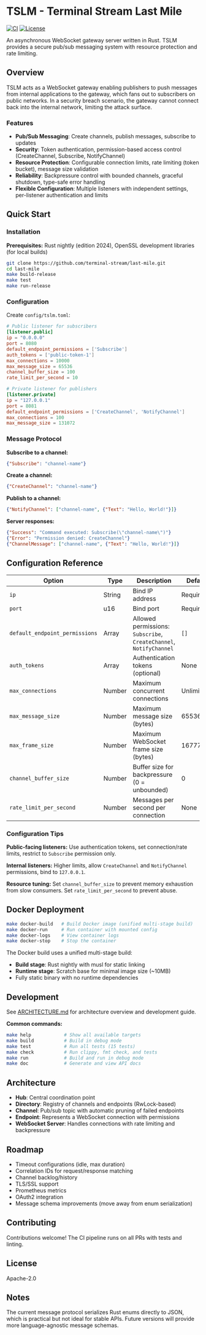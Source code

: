 # TSLM - Terminal Stream Last Mile

[![CI](https://github.com/terminal-stream/last-mile/workflows/CI/badge.svg)](https://github.com/terminal-stream/last-mile/actions)
[![License](https://img.shields.io/badge/license-Apache--2.0-blue.svg)](LICENSE)

An asynchronous WebSocket gateway server written in Rust. TSLM provides a secure pub/sub messaging system with resource protection and rate limiting.

## Overview

TSLM acts as a WebSocket gateway enabling publishers to push messages from internal applications to the gateway, which fans out to subscribers on public networks. In a security breach scenario, the gateway cannot connect back into the internal network, limiting the attack surface.

### Features

- **Pub/Sub Messaging**: Create channels, publish messages, subscribe to updates
- **Security**: Token authentication, permission-based access control (CreateChannel, Subscribe, NotifyChannel)
- **Resource Protection**: Configurable connection limits, rate limiting (token bucket), message size validation
- **Reliability**: Backpressure control with bounded channels, graceful shutdown, type-safe error handling
- **Flexible Configuration**: Multiple listeners with independent settings, per-listener authentication and limits

## Quick Start

### Installation

**Prerequisites:** Rust nightly (edition 2024), OpenSSL development libraries (for local builds)

```bash
git clone https://github.com/terminal-stream/last-mile.git
cd last-mile
make build-release
make test
make run-release
```

### Configuration

Create `config/tslm.toml`:

```toml
# Public listener for subscribers
[listener.public]
ip = "0.0.0.0"
port = 8080
default_endpoint_permissions = ['Subscribe']
auth_tokens = ['public-token-1']
max_connections = 10000
max_message_size = 65536
channel_buffer_size = 100
rate_limit_per_second = 10

# Private listener for publishers
[listener.private]
ip = "127.0.0.1"
port = 8081
default_endpoint_permissions = ['CreateChannel', 'NotifyChannel']
max_connections = 100
max_message_size = 131072
```

### Message Protocol

**Subscribe to a channel:**
```json
{"Subscribe": "channel-name"}
```

**Create a channel:**
```json
{"CreateChannel": "channel-name"}
```

**Publish to a channel:**
```json
{"NotifyChannel": ["channel-name", {"Text": "Hello, World!"}]}
```

**Server responses:**
```json
{"Success": "Command executed: Subscribe(\"channel-name\")"}
{"Error": "Permission denied: CreateChannel"}
{"ChannelMessage": ["channel-name", {"Text": "Hello, World!"}]}
```

## Configuration Reference

| Option | Type | Description | Default |
|--------|------|-------------|---------|
| `ip` | String | Bind IP address | Required |
| `port` | u16 | Bind port | Required |
| `default_endpoint_permissions` | Array | Allowed permissions: `Subscribe`, `CreateChannel`, `NotifyChannel` | `[]` |
| `auth_tokens` | Array | Authentication tokens (optional) | None |
| `max_connections` | Number | Maximum concurrent connections | Unlimited |
| `max_message_size` | Number | Maximum message size (bytes) | 65536 |
| `max_frame_size` | Number | Maximum WebSocket frame size (bytes) | 16777216 |
| `channel_buffer_size` | Number | Buffer size for backpressure (0 = unbounded) | 0 |
| `rate_limit_per_second` | Number | Messages per second per connection | None |

### Configuration Tips

**Public-facing listeners:** Use authentication tokens, set connection/rate limits, restrict to `Subscribe` permission only.

**Internal listeners:** Higher limits, allow `CreateChannel` and `NotifyChannel` permissions, bind to `127.0.0.1`.

**Resource tuning:** Set `channel_buffer_size` to prevent memory exhaustion from slow consumers. Set `rate_limit_per_second` to prevent abuse.

## Docker Deployment

```bash
make docker-build   # Build Docker image (unified multi-stage build)
make docker-run     # Run container with mounted config
make docker-logs    # View container logs
make docker-stop    # Stop the container
```

The Docker build uses a unified multi-stage build:
- **Build stage**: Rust nightly with musl for static linking
- **Runtime stage**: Scratch base for minimal image size (~10MB)
- Fully static binary with no runtime dependencies

## Development

See [ARCHITECTURE.md](ARCHITECTURE.md) for architecture overview and development guide.

**Common commands:**
```bash
make help            # Show all available targets
make build           # Build in debug mode
make test            # Run all tests (15 tests)
make check           # Run clippy, fmt check, and tests
make run             # Build and run in debug mode
make doc             # Generate and view API docs
```

## Architecture

- **Hub**: Central coordination point
- **Directory**: Registry of channels and endpoints (RwLock-based)
- **Channel**: Pub/sub topic with automatic pruning of failed endpoints
- **Endpoint**: Represents a WebSocket connection with permissions
- **WebSocket Server**: Handles connections with rate limiting and backpressure

## Roadmap

- Timeout configurations (idle, max duration)
- Correlation IDs for request/response matching
- Channel backlog/history
- TLS/SSL support
- Prometheus metrics
- OAuth2 integration
- Message schema improvements (move away from enum serialization)

## Contributing

Contributions welcome! The CI pipeline runs on all PRs with tests and linting.

## License

Apache-2.0

## Notes

The current message protocol serializes Rust enums directly to JSON, which is practical but not ideal for stable APIs. Future versions will provide more language-agnostic message schemas.

